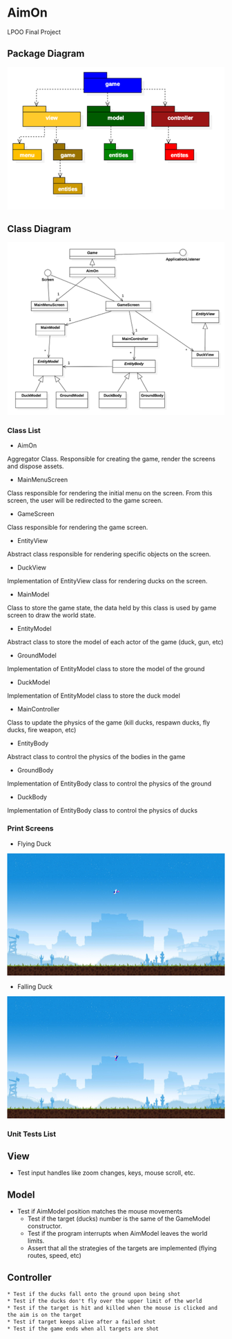 # AimOn
LPOO Final Project

## Package Diagram

![alt text](https://github.com/leonardomgt/AimOn/blob/master/diagrams/package_diagram.png "Package Diagram")

## Class Diagram

![alt text](https://github.com/leonardomgt/AimOn/blob/master/diagrams/class_diagram.png "Class Diagram")

### Class List

* AimOn

Aggregator Class. Responsible for creating the game, render the screens and dispose assets.

* MainMenuScreen

Class responsible for rendering the initial menu on the screen. From this screen, the user will be redirected to the game screen.

* GameScreen

Class responsible for rendering the game screen.

* EntityView

Abstract class responsible for rendering specific objects on the screen.

* DuckView

Implementation of EntityView class for rendering ducks on the screen.

* MainModel

Class to store the game state, the data held by this class is used by game screen to draw the world state.

* EntityModel

Abstract class to store the model of each actor of the game (duck, gun, etc)

* GroundModel

Implementation of EntityModel class to store the model of the ground

* DuckModel

Implementation of EntityModel class to store the duck model

* MainController

Class to update the physics of the game (kill ducks, respawn ducks, fly ducks, fire weapon, etc)

* EntityBody

Abstract class to control the physics of the bodies in the game

* GroundBody

Implementation of EntityBody class to control the physics of the ground

* DuckBody

Implementation of EntityBody class to control the physics of ducks

### Print Screens

* Flying Duck

![alt text](https://github.com/leonardomgt/AimOn/blob/master/diagrams/flying_duck.png "Flying Duck")

* Falling Duck

![alt text](https://github.com/leonardomgt/AimOn/blob/master/diagrams/falling_duck.png "Falling Duck")


### Unit Tests List

## View

  * Test input handles like zoom changes, keys, mouse scroll, etc.

## Model

  * Test if AimModel position matches the mouse movements
	* Test if the target (ducks) number is the same of the GameModel constructor.
	* Test if the program interrupts when AimModel leaves the world limits.
	* Assert that all the strategies of the targets are implemented (flying routes, speed, etc)


## Controller

	* Test if the ducks fall onto the ground upon being shot
	* Test if the ducks don't fly over the upper limit of the world
	* Test if the target is hit and killed when the mouse is clicked and the aim is on the target
	* Test if target keeps alive after a failed shot
	* Test if the game ends when all targets are shot
